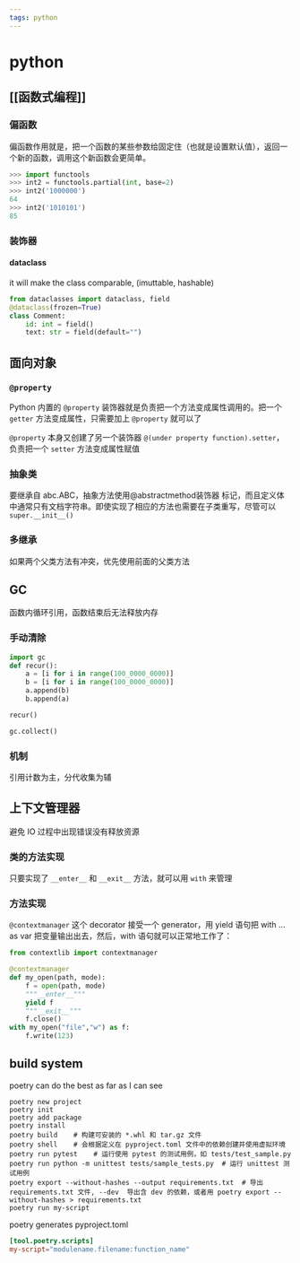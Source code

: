 ```yaml
---
tags: python
---
```

# python

## [[函数式编程]]

### 偏函数

偏函数作用就是，把一个函数的某些参数给固定住（也就是设置默认值），返回一个新的函数，调用这个新函数会更简单。

```python
>>> import functools
>>> int2 = functools.partial(int, base=2)
>>> int2('1000000')
64
>>> int2('1010101')
85
```

### 装饰器

#### dataclass

it will make the class comparable, (imuttable, hashable)

```python
from dataclasses import dataclass, field
@dataclass(frozen=True)
class Comment:
    id: int = field()
    text: str = field(default="")
```

## 面向对象

### `@property`

Python 内置的 `@property` 装饰器就是负责把一个方法变成属性调用的。把一个 `getter` 方法变成属性，只需要加上 `@property` 就可以了

`@property` 本身又创建了另一个装饰器 `@(under property function).setter`，负责把一个 `setter` 方法变成属性赋值

### 抽象类

要继承自 abc.ABC，抽象方法使用@abstractmethod装饰器 标记，而且定义体中通常只有文档字符串。即使实现了相应的方法也需要在子类重写，尽管可以 `super.__init__()`

### 多继承

如果两个父类方法有冲突，优先使用前面的父类方法

## GC

函数内循环引用，函数结束后无法释放内存

### 手动清除

```python
import gc
def recur():
    a = [i for i in range(100_0000_0000)]
    b = [i for i in range(100_0000_0000)]
    a.append(b)
    b.append(a)

recur()

gc.collect()
```

### 机制

引用计数为主，分代收集为辅

## 上下文管理器

避免 IO 过程中出现错误没有释放资源

### 类的方法实现

只要实现了 `__enter__` 和 `__exit__` 方法，就可以用 `with` 来管理

### 方法实现

`@contextmanager` 这个 decorator 接受一个 generator，用 yield 语句把 with &#x2026; as var 把变量输出出去，然后，with 语句就可以正常地工作了：

```python
from contextlib import contextmanager

@contextmanager
def my_open(path, mode):
    f = open(path, mode)
    """__enter__"""
    yield f
    """__exit__"""
    f.close()
with my_open("file","w") as f:
    f.write(123)
```

## build system

poetry can do the best as far as I can see

```shell
poetry new project
poetry init
poetry add package
poetry install
poetry build    # 构建可安装的 *.whl 和 tar.gz 文件
poetry shell    # 会根据定义在 pyproject.toml 文件中的依赖创建并使用虚拟环境
poetry run pytest    # 运行使用 pytest 的测试用例，如 tests/test_sample.py
poetry run python -m unittest tests/sample_tests.py  # 运行 unittest 测试用例
poetry export --without-hashes --output requirements.txt  # 导出 requirements.txt 文件, --dev  导出含 dev 的依赖，或者用 poetry export --without-hashes > requirements.txt
poetry run my-script
```

poetry generates pyproject.toml

```toml
[tool.poetry.scripts]
my-script="modulename.filename:function_name"
```
